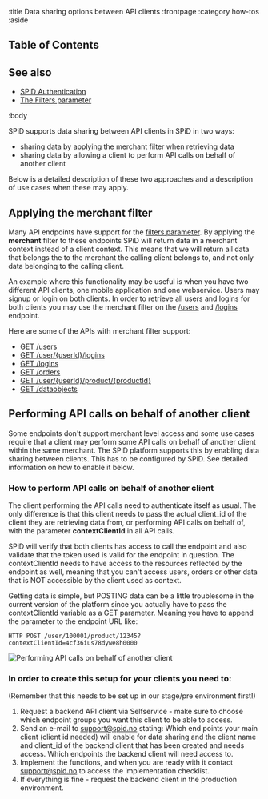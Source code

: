 :title Data sharing options between API clients
:frontpage
:category how-tos
:aside
## Table of Contents

<spid-toc></spid-toc>

## See also

- [SPiD Authentication](/authentication/)
- [The Filters parameter](/endpoints/#filters)

:body

SPiD supports data sharing between API clients in SPiD in two ways:

* sharing data by applying the merchant filter when retrieving data
* sharing data by allowing a client to perform API calls on behalf of another client

Below is a detailed description of these two approaches and a description of use cases when these may apply.

## Applying the merchant filter
Many API endpoints have support for the [filters parameter](/endpoints/#filters). By applying the **merchant** filter
to these endpoints SPiD will return data in a merchant context instead of a client context. This means that we will
return all data that belongs the to the merchant the calling client belongs to, and not only data belonging to the
calling client.

An example where this functionality may be useful is when you have two different API clients, one mobile application
and one webservice. Users may signup or login on both clients. In order to retrieve all users and logins for both
clients you may use the merchant filter on the [/users](/endpoints/GET/users/) and [/logins](/endpoints/GET/logins/)
endpoint.

Here are some of the APIs with merchant filter support:

* [GET /users](/endpoints/GET/users/)
* [GET /user/{userId}/logins](/endpoints/GET/user/{userId}/logins/)
* [GET /logins](/endpoints/GET/logins/)
* [GET /orders](/endpoints/GET/orders/)
* [GET /user/{userId}/product/{productId}](/endpoints/GET/user/{userId}/product/{productId}/)
* [GET /dataobjects](/endpoints/GET/dataobjects/)

## Performing API calls on behalf of another client
Some endpoints don't support merchant level access and some use cases require that a client may perform some API
calls on behalf of another client within the same merchant. The SPiD platform supports this by enabling data sharing
between clients. This has to be configured by SPiD. See detailed information on how to enable it below.

### How to perform API calls on behalf of another client
The client performing the API calls need to authenticate itself as usual. The only difference is that this client
needs to pass the actual client_id of the client they are retrieving data from, or performing API calls on behalf of,
with the parameter **contextClientId** in all API calls.

SPiD will verify that both clients has access to call the endpoint and also validate that the token used is valid for
the endpoint in question. The contextClientId needs to have access to the resources reflected by the endpoint as well,
meaning that you can't access users, orders or other data that is NOT accessible by the client used as context.

Getting data is simple, but POSTING data can be a little troublesome in the current version of the platform since you
actually have to pass the contextClientId variable as a GET parameter. Meaning you have to append the parameter to the
endpoint URL like:
```
HTTP POST /user/100001/product/12345?contextClientId=4cf36ius78dywe8h0000
```

![Performing API calls on behalf of another client](/images/data-sharing-between-clients.png)


### In order to create this setup for your clients you need to:
(Remember that this needs to be set up in our stage/pre environment first!)

1. Request a backend API client via Selfservice - make sure to choose which endpoint groups you want this client to
be able to access.
2. Send an e-mail to support@spid.no stating:
Which end points your main client (client id needed) will enable for data sharing and the client name and client_id
of the backend client that has been created and needs access.
Which endpoints the backend client will need access to.
3. Implement the functions, and when you are ready with it contact support@spid.no to access the implementation checklist.
4. If everything is fine - request the backend client in the production environment.
